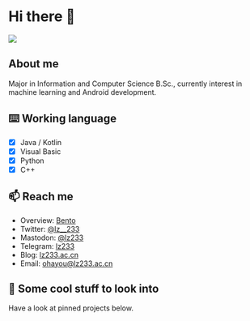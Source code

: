 # Hi there 👀

<div display="flex">
<img src="https://github-readme-stats.vercel.app/api/top-langs/?username=lz233&layout=compact&icon_color=eed0d2&text_color=24292e&bg_color=ffffff&title_color=eed0d2&hide_title=true" />
</div>

## About me
 
Major in Information and Computer Science B.Sc., currently interest in machine learning and Android development.

## ⌨️ Working language

- [x] Java / Kotlin
- [x] Visual Basic
- [x] Python
- [x] C++

## 📫 Reach me

- Overview: [Bento](https://bento.me/lz233)
- Twitter: [@lz__233](https://twitter.com/lz__233)
- Mastodon: [@lz233](https://mastodon.social/@lz233)
- Telegram: [lz233](https://t.me/lz233)
- Blog: [lz233.ac.cn](https://lz233.ac.cn)
- Email: [ohayou@lz233.ac.cn](mailto:ohayou@lz233.ac.cn)

## 🏁 Some cool stuff to look into

Have a look at pinned projects below.

